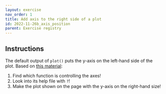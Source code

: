 ```yaml
---
layout: exercise 
nav_order: 1
title: Add axis to the right side of a plot
id: 2022-11-26b_axis_position
parent: Exercise registry
---
```


## Instructions

The default output of `plot()` puts the y-axis on the left-hand side of the plot. Based on [this material]({{site.url}}{{site.baseurl}}/2_Advanced_Beginner/07_basic_plotting/the_plot_function.html):
1. Find which function is controlling the axes!
2. Look into its help file with `?`!
3. Make the plot shown on the page with the y-axis on the right-hand size!
